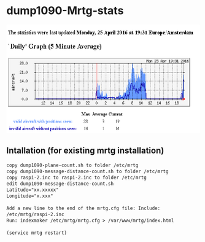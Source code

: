 # dump1090-Mrtg-stats

![alt tag](https://github.com/rvdhoek/dump1090-Mrtg-stats/blob/master/printscreen.png)

Intallation (for existing mrtg installation)
-----------
```
copy dump1090-plane-count.sh to folder /etc/mrtg
copy dump1090-message-distance-count.sh to folder /etc/mrtg
copy raspi-2.inc to raspi-2.inc to folder /etc/mrtg
edit dump1090-message-distance-count.sh
Latitude="xx.xxxxx"
Longitude="x.xxx"

Add a new line to the end of the mrtg.cfg file: Include: /etc/mrtg/raspi-2.inc  
Run: indexmaker /etc/mrtg/mrtg.cfg > /var/www/mrtg/index.html

(service mrtg restart)

